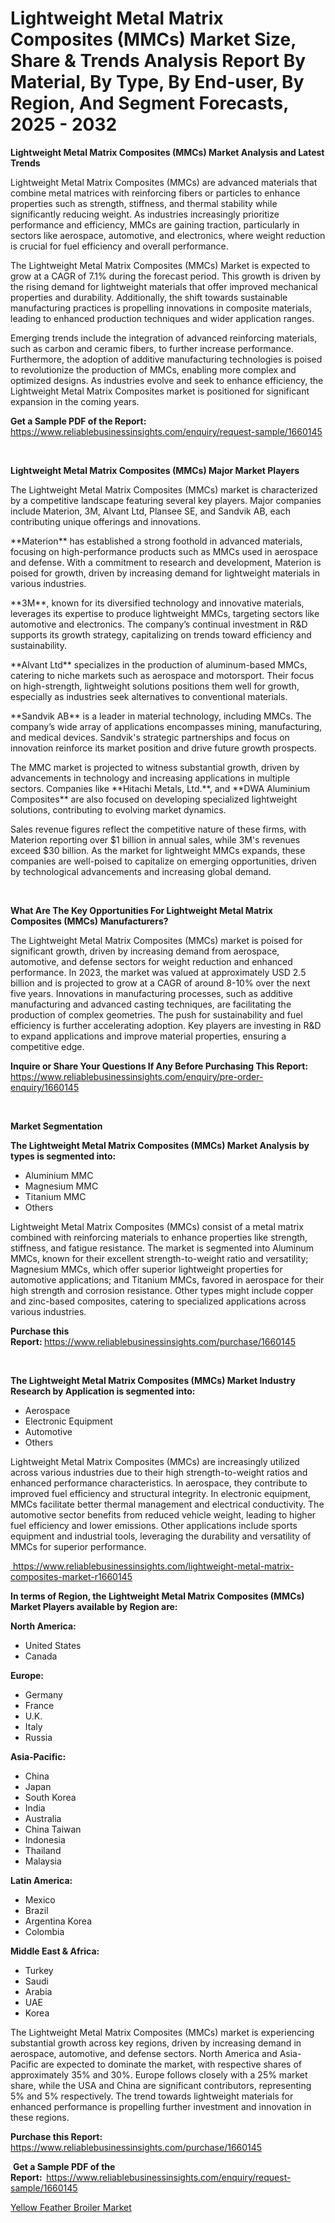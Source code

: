 <p><h1>Lightweight Metal Matrix Composites (MMCs) Market Size, Share & Trends Analysis Report By Material, By Type, By End-user, By Region, And Segment Forecasts, 2025 - 2032</h1></p><p><strong>Lightweight Metal Matrix Composites (MMCs) Market Analysis and Latest Trends</strong></p>
<p><p>Lightweight Metal Matrix Composites (MMCs) are advanced materials that combine metal matrices with reinforcing fibers or particles to enhance properties such as strength, stiffness, and thermal stability while significantly reducing weight. As industries increasingly prioritize performance and efficiency, MMCs are gaining traction, particularly in sectors like aerospace, automotive, and electronics, where weight reduction is crucial for fuel efficiency and overall performance.</p><p>The Lightweight Metal Matrix Composites (MMCs) Market is expected to grow at a CAGR of 7.1% during the forecast period. This growth is driven by the rising demand for lightweight materials that offer improved mechanical properties and durability. Additionally, the shift towards sustainable manufacturing practices is propelling innovations in composite materials, leading to enhanced production techniques and wider application ranges.</p><p>Emerging trends include the integration of advanced reinforcing materials, such as carbon and ceramic fibers, to further increase performance. Furthermore, the adoption of additive manufacturing technologies is poised to revolutionize the production of MMCs, enabling more complex and optimized designs. As industries evolve and seek to enhance efficiency, the Lightweight Metal Matrix Composites market is positioned for significant expansion in the coming years.</p></p>
<p><strong>Get a Sample PDF of the Report:&nbsp;</strong> <a href="https://www.reliablebusinessinsights.com/enquiry/request-sample/1660145?utm_campaign=1106&utm_medium=2&utm_source=Github&utm_content=ia&utm_term=17012025&utm_id=lightweight-metal-matrix-composites-mmcs">https://www.reliablebusinessinsights.com/enquiry/request-sample/1660145</a></p>
<p>&nbsp;</p>
<p><strong>Lightweight Metal Matrix Composites (MMCs) Major Market Players</strong></p>
<p><p>The Lightweight Metal Matrix Composites (MMCs) market is characterized by a competitive landscape featuring several key players. Major companies include Materion, 3M, Alvant Ltd, Plansee SE, and Sandvik AB, each contributing unique offerings and innovations.</p><p>**Materion** has established a strong foothold in advanced materials, focusing on high-performance products such as MMCs used in aerospace and defense. With a commitment to research and development, Materion is poised for growth, driven by increasing demand for lightweight materials in various industries.</p><p>**3M**, known for its diversified technology and innovative materials, leverages its expertise to produce lightweight MMCs, targeting sectors like automotive and electronics. The company’s continual investment in R&D supports its growth strategy, capitalizing on trends toward efficiency and sustainability.</p><p>**Alvant Ltd** specializes in the production of aluminum-based MMCs, catering to niche markets such as aerospace and motorsport. Their focus on high-strength, lightweight solutions positions them well for growth, especially as industries seek alternatives to conventional materials.</p><p>**Sandvik AB** is a leader in material technology, including MMCs. The company’s wide array of applications encompasses mining, manufacturing, and medical devices. Sandvik's strategic partnerships and focus on innovation reinforce its market position and drive future growth prospects.</p><p>The MMC market is projected to witness substantial growth, driven by advancements in technology and increasing applications in multiple sectors. Companies like **Hitachi Metals, Ltd.**, and **DWA Aluminium Composites** are also focused on developing specialized lightweight solutions, contributing to evolving market dynamics.</p><p>Sales revenue figures reflect the competitive nature of these firms, with Materion reporting over $1 billion in annual sales, while 3M's revenues exceed $30 billion. As the market for lightweight MMCs expands, these companies are well-poised to capitalize on emerging opportunities, driven by technological advancements and increasing global demand.</p></p>
<p>&nbsp;</p>
<p><strong>What Are The Key Opportunities For Lightweight Metal Matrix Composites (MMCs) Manufacturers?</strong></p>
<p><p>The Lightweight Metal Matrix Composites (MMCs) market is poised for significant growth, driven by increasing demand from aerospace, automotive, and defense sectors for weight reduction and enhanced performance. In 2023, the market was valued at approximately USD 2.5 billion and is projected to grow at a CAGR of around 8-10% over the next five years. Innovations in manufacturing processes, such as additive manufacturing and advanced casting techniques, are facilitating the production of complex geometries. The push for sustainability and fuel efficiency is further accelerating adoption. Key players are investing in R&D to expand applications and improve material properties, ensuring a competitive edge.</p></p>
<p><strong>Inquire or Share Your Questions If Any Before Purchasing This Report:</strong> <a href="https://www.reliablebusinessinsights.com/enquiry/pre-order-enquiry/1660145?utm_campaign=1106&utm_medium=2&utm_source=Github&utm_content=ia&utm_term=17012025&utm_id=lightweight-metal-matrix-composites-mmcs">https://www.reliablebusinessinsights.com/enquiry/pre-order-enquiry/1660145</a></p>
<p>&nbsp;</p>
<p><strong>Market Segmentation</strong></p>
<p><strong>The Lightweight Metal Matrix Composites (MMCs) Market Analysis by types is segmented into:</strong></p>
<p><ul><li>Aluminium MMC</li><li>Magnesium MMC</li><li>Titanium MMC</li><li>Others</li></ul></p>
<p><p>Lightweight Metal Matrix Composites (MMCs) consist of a metal matrix combined with reinforcing materials to enhance properties like strength, stiffness, and fatigue resistance. The market is segmented into Aluminum MMCs, known for their excellent strength-to-weight ratio and versatility; Magnesium MMCs, which offer superior lightweight properties for automotive applications; and Titanium MMCs, favored in aerospace for their high strength and corrosion resistance. Other types might include copper and zinc-based composites, catering to specialized applications across various industries.</p></p>
<p><strong>Purchase this Report:&nbsp;</strong><a href="https://www.reliablebusinessinsights.com/purchase/1660145?utm_campaign=1106&utm_medium=2&utm_source=Github&utm_content=ia&utm_term=17012025&utm_id=lightweight-metal-matrix-composites-mmcs">https://www.reliablebusinessinsights.com/purchase/1660145</a></p>
<p>&nbsp;</p>
<p><strong>The Lightweight Metal Matrix Composites (MMCs) Market Industry Research by Application is segmented into:</strong></p>
<p><ul><li>Aerospace</li><li>Electronic Equipment</li><li>Automotive</li><li>Others</li></ul></p>
<p><p>Lightweight Metal Matrix Composites (MMCs) are increasingly utilized across various industries due to their high strength-to-weight ratios and enhanced performance characteristics. In aerospace, they contribute to improved fuel efficiency and structural integrity. In electronic equipment, MMCs facilitate better thermal management and electrical conductivity. The automotive sector benefits from reduced vehicle weight, leading to higher fuel efficiency and lower emissions. Other applications include sports equipment and industrial tools, leveraging the durability and versatility of MMCs for superior performance.</p></p>
<p><a href="https://www.reliablebusinessinsights.com/lightweight-metal-matrix-composites-market-r1660145?utm_campaign=1106&utm_medium=2&utm_source=Github&utm_content=ia&utm_term=17012025&utm_id=lightweight-metal-matrix-composites-mmcs">&nbsp;https://www.reliablebusinessinsights.com/lightweight-metal-matrix-composites-market-r1660145</a></p>
<p><strong>In terms of Region, the Lightweight Metal Matrix Composites (MMCs) Market Players available by Region are:</strong></p>
<p>
    <p> <strong> North America: </strong>
        <ul>
            <li>United States</li>
            <li>Canada</li>
        </ul>
        </p> 
    <p> <strong> Europe: </strong>
        <ul>
            <li>Germany</li>
            <li>France</li>
            <li>U.K.</li>
            <li>Italy</li>
            <li>Russia</li>
        </ul>
        </p> 
    <p> <strong> Asia-Pacific: </strong>
        <ul>
            <li>China</li>
            <li>Japan</li>
            <li>South Korea</li>
            <li>India</li>
            <li>Australia</li>
            <li>China Taiwan</li>
            <li>Indonesia</li>
            <li>Thailand</li>
            <li>Malaysia</li>
        </ul>
        </p> 
    <p> <strong> Latin America: </strong>
        <ul>
            <li>Mexico</li>
            <li>Brazil</li>
            <li>Argentina Korea</li>
            <li>Colombia</li>
        </ul>
        </p> 
    <p> <strong> Middle East & Africa: </strong>
        <ul>
            <li>Turkey</li>
            <li>Saudi</li>
            <li>Arabia</li>
            <li>UAE</li>
            <li>Korea</li>
        </ul>
    </p>
    </p>
<p><p>The Lightweight Metal Matrix Composites (MMCs) market is experiencing substantial growth across key regions, driven by increasing demand in aerospace, automotive, and defense sectors. North America and Asia-Pacific are expected to dominate the market, with respective shares of approximately 35% and 30%. Europe follows closely with a 25% market share, while the USA and China are significant contributors, representing 5% and 5% respectively. The trend towards lightweight materials for enhanced performance is propelling further investment and innovation in these regions.</p></p>
<p><strong>Purchase this Report: </strong><a href="https://www.reliablebusinessinsights.com/purchase/1660145?utm_campaign=1106&utm_medium=2&utm_source=Github&utm_content=ia&utm_term=17012025&utm_id=lightweight-metal-matrix-composites-mmcs">https://www.reliablebusinessinsights.com/purchase/1660145</a></p>
<p>&nbsp;<strong>Get a Sample PDF of the Report:&nbsp;&nbsp;</strong><a href="https://www.reliablebusinessinsights.com/enquiry/request-sample/1660145?utm_campaign=1106&utm_medium=2&utm_source=Github&utm_content=ia&utm_term=17012025&utm_id=lightweight-metal-matrix-composites-mmcs">https://www.reliablebusinessinsights.com/enquiry/request-sample/1660145</a></p>
<p><strong></strong></p>
<p><p><a href="https://github.com/mathastilley812967/Market-Research-Report-List-1/blob/main/yellow-feather-broiler-market.md?utm_campaign=1106&utm_medium=2&utm_source=Github&utm_content=ia&utm_term=17012025&utm_id=lightweight-metal-matrix-composites-mmcs">Yellow Feather Broiler Market</a></p></p>